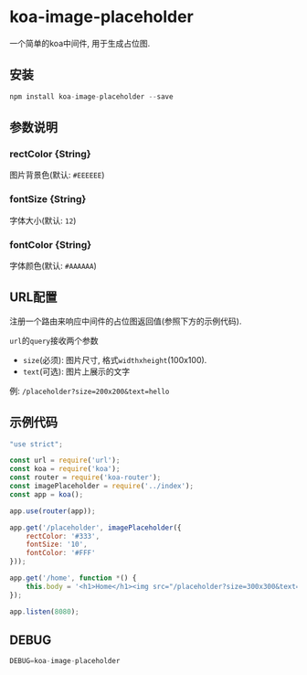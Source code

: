 # koa-image-placeholder

一个简单的koa中间件, 用于生成占位图.

## 安装

```javascript
npm install koa-image-placeholder --save
```

## 参数说明

### rectColor {String}

图片背景色(默认: `#EEEEEE`)

### fontSize {String}

字体大小(默认: `12`)

### fontColor {String}

字体颜色(默认: `#AAAAAA`)

## URL配置

注册一个路由来响应中间件的占位图返回值(参照下方的示例代码).

`url`的`query`接收两个参数

 - `size`(必须): 图片尺寸, 格式`widthxheight`(100x100).
 - `text`(可选): 图片上展示的文字

例: `/placeholder?size=200x200&text=hello`

## 示例代码

```javascript
"use strict";

const url = require('url');
const koa = require('koa');
const router = require('koa-router');
const imagePlaceholder = require('../index');
const app = koa();

app.use(router(app));

app.get('/placeholder', imagePlaceholder({
    rectColor: '#333',
    fontSize: '10',
    fontColor: '#FFF'
}));

app.get('/home', function *() {
    this.body = '<h1>Home</h1><img src="/placeholder?size=300x300&text=hello home" />'
});

app.listen(8080);

```

## DEBUG

```javascript
DEBUG=koa-image-placeholder
```